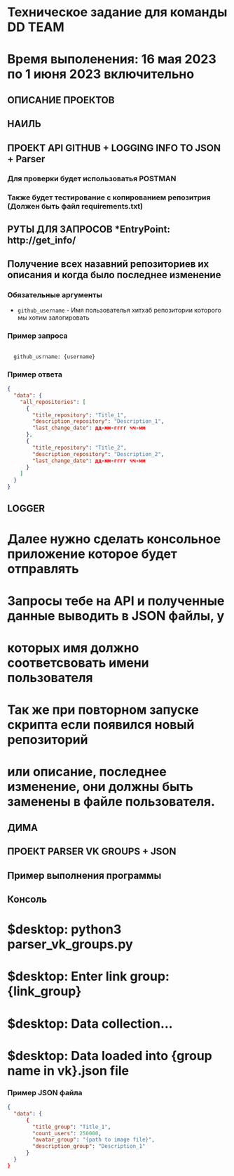 # Техническое задание для команды DD TEAM
# Время выполенения: 16 мая 2023 по 1 июня 2023 включительно
## **ОПИСАНИЕ ПРОЕКТОВ**


## НАИЛЬ

## ПРОЕКТ API GITHUB + LOGGING INFO TO JSON + Parser

### Для проверки будет иcпользоватья POSTMAN
### Также будет тестирование с копированием репозитрия (Должен быть файл requirements.txt)

## **РУТЫ ДЛЯ ЗАПРОСОВ** *EntryPoint: http://get_info/
## **Получение всех назавний репозиториев их описания и когда было последнее изменение**


### Обязательные аргументы 

- `github_username` - Имя пользователья хитхаб репозитории которого мы хотим залогировать

### Пример запроса 

```form-data

  github_usrname: {username}

```

### Пример ответа

```JSON
{
  "data": {
    "all_repositories": [
      {
        "title_repository": "Title_1",
        "description_repository": "Description_1",
        "last_change_date": дд-мм-гггг чч-мм
      },
      {
        "title_repository": "Title_2",
        "description_repository": "Description_2",
        "last_change_date": дд-мм-гггг чч-мм
      }
    ]
  }
}
```

## LOGGER

# Далее нужно сделать консольное приложение которое будет отправлять
# Запросы тебе на API и полученные данные выводить в JSON файлы, у
# которых имя должно соответсвовать имени пользователя
# Так же при повторном запуске скрипта если появился новый репозиторий
# или описание, последнее изменение, они должны быть заменены в файле пользователя.


## ДИМА

## ПРОЕКТ PARSER VK GROUPS + JSON 



## Пример выполнения программы

## Консоль
# $desktop: python3 parser_vk_groups.py
# $desktop: Enter link group: {link_group}
# $desktop: Data collection...
# $desktop: Data loaded into {group name in vk}.json file

### Пример JSON файла

```JSON
{
  "data": {
      {
        "title_group": "Title_1",
        "count_users": 250000,
        "avatar_group": "{path to image file}",
        "description_group": "Description_1"
      }
  }
}
